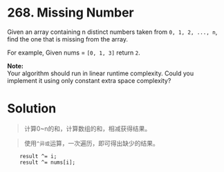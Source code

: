 # 268. Missing Number

Given an array containing n distinct numbers taken from `0, 1, 2, ..., n`, find the one that is missing from the array.

For example,
Given nums = `[0, 1, 3]` return `2`.

**Note:**<br>
Your algorithm should run in linear runtime complexity. Could you implement it using only constant extra space complexity?

# Solution
>计算0~n的和，计算数组的和，相减获得结果。

>使用`^异或`运算，一次遍历，即可得出缺少的结果。

		result ^= i;
		result ^= nums[i];